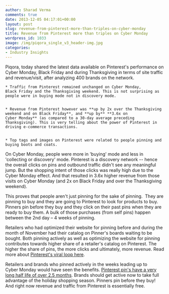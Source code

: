 ```yaml
---
author: Sharad Verma
comments: true
date: 2013-12-05 04:17:01+00:00
layout: post
slug: revenue-from-pinterest-more-than-triples-on-cyber-monday
title: Revenue from Pinterest more than triples on Cyber Monday
wordpress_id: 1033
image: /img/piqora_single_v3_header-img.jpg
categories:
- Industry Insights
---
```


Piqora, today shared the latest data available on Pinterest's performance on Cyber Monday, Black Friday and during Thanksgiving in terms of site traffic and revenue/visit, after analyzing 400 brands on the network.







	
    * Traffic from Pinterest remained unchanged on Cyber Monday, Black Friday and the Thanksgiving weekend. This is not surprising as people were in buying mode not in discovery mode.

	
    * Revenue from Pinterest however was **up by 2x over the Thanksgiving weekend and on Black Friday**, and **up by** **3.6x on Cyber Monday** (as compared to a 30-day average preceding Thanksgiving). This is very telling about the power of Pinterest in driving e-commerce transactions.

	
    * Top tags and images on Pinterest were related to people pinning and buying boots and coats.










On Cyber Monday, people were more in 'buying' mode and less in 'collecting or discovery' mode. Pinterest is a discovery network -- hence the overall clicks on pins and outbound traffic didn't see any meaningful jump. But the shopping intent of those clicks was really high due to the Cyber Monday effect. And that resulted in 3.6x higher revenue from those visits on Cyber Monday (and 2x on Black Friday and over the Thanksgiving weekend).




This proves that people aren't just pinning for the sake of pinning.  They are pinning to buy and they are going to Pinterest to look for products to buy. Pinners pin before they buy and they click on their past pins when they are ready to buy them. A bulk of those purchases (from self pins) happen between the 2nd day – 4 weeks of pinning.




Retailers who had optimized their website for pinning before and during the month of November had their catalog on Pinner's boards waiting to be bought. Both pinning actively as well as optimizing the website for pinning contributes towards higher share of a retailer's catalog on Pinterest. The higher the share of pins, the more clicks and ultimately, more revenue. Read more about [Pinterest's viral loop here](http://blog.piqora.com/pinterest-brand-engagement-vs-roi/).

Retailers and brands who pinned actively in the weeks leading up to Cyber Monday would have seen the benefits. [Pinterest pin's have a very long half life of over 2.5 months](http://blog.piqora.com/pinterest-roi-study/). Brands should get active now to take full advantage of the holiday shopping season. Pinners pin before they buy! And right now revenue and traffic from Pinterest is essentially free.

